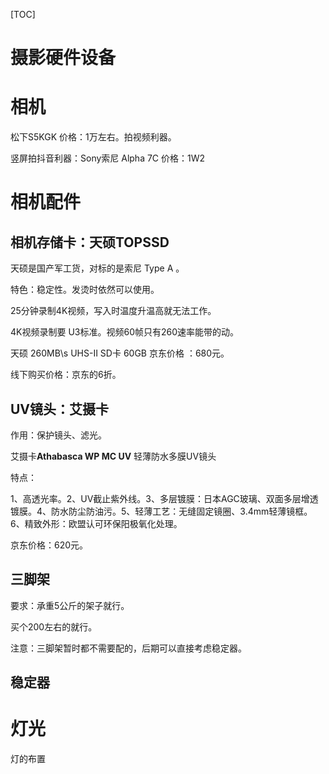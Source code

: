 [TOC]

# 摄影硬件设备

# 相机

松下S5KGK     价格：1万左右。拍视频利器。



竖屏拍抖音利器：Sony索尼 Alpha 7C   价格：1W2



# 相机配件

## 相机存储卡：天硕TOPSSD

天硕是国产军工货，对标的是索尼 Type A 。

特色：稳定性。发烫时依然可以使用。

25分钟录制4K视频，写入时温度升温高就无法工作。

4K视频录制要 U3标准。视频60帧只有260速率能带的动。

天硕 260MB\s UHS-II SD卡 60GB   京东价格  ：680元。

线下购买价格：京东的6折。

## UV镜头：艾摄卡

作用：保护镜头、滤光。

艾摄卡**Athabasca   WP MC UV**   轻薄防水多膜UV镜头

特点：

1、高透光率。2、UV截止紫外线。3、多层镀膜：日本AGC玻璃、双面多层增透镀膜。4、防水防尘防油污。5、轻薄工艺：无缝固定镜圈、3.4mm轻薄镜框。 6、精致外形：欧盟认可环保阳极氧化处理。

京东价格：620元。

## 三脚架

要求：承重5公斤的架子就行。

买个200左右的就行。



注意：三脚架暂时都不需要配的，后期可以直接考虑稳定器。



## 稳定器





# 灯光

灯的布置







